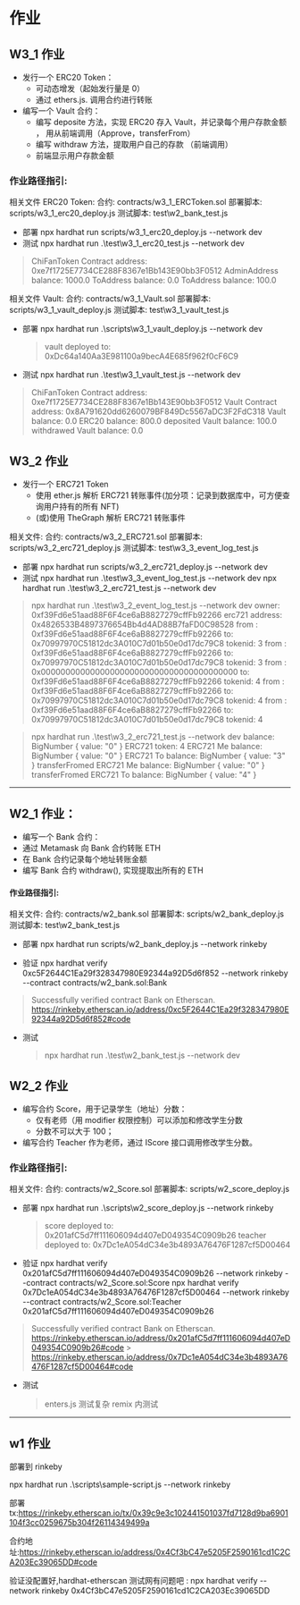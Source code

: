 # 作业

## W3_1 作业

- 发⾏⼀个 ERC20 Token：
  - 可动态增发（起始发⾏量是 0）
  - 通过 ethers.js. 调⽤合约进⾏转账
- 编写⼀个 Vault 合约：
  - 编写 deposite ⽅法，实现 ERC20 存⼊ Vault，并记录每个⽤户存款⾦额 ， ⽤从前端调⽤（Approve，transferFrom）
  - 编写 withdraw ⽅法，提取⽤户⾃⼰的存款 （前端调⽤）
  - 前端显示⽤户存款⾦额

### 作业路径指引:

相关文件 ERC20 Token:
合约: contracts/w3_1_ERCToken.sol
部署脚本: scripts/w3_1_erc20_deploy.js
测试脚本: test\w2_bank_test.js

- 部署
  npx hardhat run scripts/w3_1_erc20_deploy.js --network dev
- 测试
  npx hardhat run .\test\w3_1_erc20_test.js --network dev

> ChiFanToken Contract address: 0xe7f1725E7734CE288F8367e1Bb143E90bb3F0512
> AdminAddress balance: 1000.0
> ToAddress balance: 0.0
> ToAddress balance: 100.0

相关文件 Vault:
合约: contracts/w3_1_Vault.sol
部署脚本: scripts/w3_1_vault_deploy.js
测试脚本: test\w3_1_vault_test.js

- 部署
  npx hardhat run .\scripts\w3_1_vault_deploy.js --network dev
  > vault deployed to: 0xDc64a140Aa3E981100a9becA4E685f962f0cF6C9
- 测试
  npx hardhat run .\test\w3_1_vault_test.js --network dev

> ChiFanToken Contract address: 0xe7f1725E7734CE288F8367e1Bb143E90bb3F0512
> Vault Contract address: 0x8A791620dd6260079BF849Dc5567aDC3F2FdC318
> Vault balance: 0.0
> ERC20 balance: 800.0
> deposited Vault balance: 100.0
> withdrawed Vault balance: 0.0

## W3_2 作业

- 发行一个 ERC721 Token
  - 使用 ether.js 解析 ERC721 转账事件(加分项：记录到数据库中，可方便查询用户持有的所有 NFT)
  - (或)使用 TheGraph 解析 ERC721 转账事件

相关文件:
合约: contracts/w3_2_ERC721.sol
部署脚本: scripts/w3_2_erc721_deploy.js
测试脚本: test\w3_3_event_log_test.js

- 部署
  npx hardhat run scripts/w3_2_erc721_deploy.js --network dev
- 测试
  npx hardhat run .\test\w3_3_event_log_test.js --network dev
  npx hardhat run .\test\w3_2_erc721_test.js --network dev

> npx hardhat run .\test\w3_2_event_log_test.js --network dev
> owner: 0xf39Fd6e51aad88F6F4ce6aB8827279cffFb92266 erc721 address: 0x4826533B4897376654Bb4d4AD88B7faFD0C98528
> from : 0xf39Fd6e51aad88F6F4ce6aB8827279cffFb92266 to: 0x70997970C51812dc3A010C7d01b50e0d17dc79C8 tokenid: 3
> from : 0xf39Fd6e51aad88F6F4ce6aB8827279cffFb92266 to: 0x70997970C51812dc3A010C7d01b50e0d17dc79C8 tokenid: 3
> from : 0x0000000000000000000000000000000000000000 to: 0xf39Fd6e51aad88F6F4ce6aB8827279cffFb92266 tokenid: 4
> from : 0xf39Fd6e51aad88F6F4ce6aB8827279cffFb92266 to: 0x70997970C51812dc3A010C7d01b50e0d17dc79C8 tokenid: 4
> from : 0xf39Fd6e51aad88F6F4ce6aB8827279cffFb92266 to: 0x70997970C51812dc3A010C7d01b50e0d17dc79C8 tokenid: 4

> npx hardhat run .\test\w3_2_erc721_test.js --network dev
> balance: BigNumber { value: "0" }
> ERC721 token: 4
> ERC721 Me balance: BigNumber { value: "0" }
> ERC721 To balance: BigNumber { value: "3" }
> transferFromed ERC721 Me balance: BigNumber { value: "0" }
> transferFromed ERC721 To balance: BigNumber { value: "4" }

---

## W2_1 作业：

- 编写⼀个 Bank 合约：
- 通过 Metamask 向 Bank 合约转账 ETH
- 在 Bank 合约记录每个地址转账⾦额
- 编写 Bank 合约 withdraw(), 实现提取出所有的 ETH

#### 作业路径指引:

相关文件:
合约: contracts/w2_bank.sol
部署脚本: scripts/w2_bank_deploy.js
测试脚本: test\w2_bank_test.js

- 部署
  npx hardhat run scripts/w2_bank_deploy.js --network rinkeby

- 验证
  npx hardhat verify 0xc5F2644C1Ea29f328347980E92344a92D5d6f852 --network rinkeby --contract contracts/w2_bank.sol:Bank

> Successfully verified contract Bank on Etherscan.
> https://rinkeby.etherscan.io/address/0xc5F2644C1Ea29f328347980E92344a92D5d6f852#code

- 测试
  > npx hardhat run .\test\w2_bank_test.js --network dev

## W2_2 作业

- 编写合约 Score，⽤于记录学⽣（地址）分数：
  - 仅有⽼师（⽤ modifier 权限控制）可以添加和修改学⽣分数
  - 分数不可以⼤于 100；
- 编写合约 Teacher 作为⽼师，通过 IScore 接⼝调⽤修改学⽣分数。

### 作业路径指引:

相关文件:
合约: contracts/w2_Score.sol
部署脚本: scripts/w2_score_deploy.js

- 部署
  npx hardhat run .\scripts\w2_score_deploy.js --network rinkeby

  > score deployed to: 0x201afC5d7ff111606094d407eD049354C0909b26
  > teacher deployed to: 0x7Dc1eA054dC34e3b4893A76476F1287cf5D00464

- 验证
  npx hardhat verify 0x201afC5d7ff111606094d407eD049354C0909b26 --network rinkeby --contract contracts/w2_Score.sol:Score
  npx hardhat verify 0x7Dc1eA054dC34e3b4893A76476F1287cf5D00464 --network rinkeby --contract contracts/w2_Score.sol:Teacher 0x201afC5d7ff111606094d407eD049354C0909b26

> Successfully verified contract Bank on Etherscan.
> https://rinkeby.etherscan.io/address/0x201afC5d7ff111606094d407eD049354C0909b26#code > https://rinkeby.etherscan.io/address/0x7Dc1eA054dC34e3b4893A76476F1287cf5D00464#code

- 测试
  > enters.js 测试复杂 remix 内测试

---

## w1 作业

部署到 rinkeby

npx hardhat run .\scripts\sample-script.js --network rinkeby

部署 tx:https://rinkeby.etherscan.io/tx/0x39c9e3c102441501037fd7128d9ba6901104f3cc0259675b304f26114349499a

合约地址:https://rinkeby.etherscan.io/address/0x4Cf3bC47e5205F2590161cd1C2CA203Ec39065DD#code

验证没配置好,hardhat-etherscan 测试网有问题吧 : npx hardhat verify --network rinkeby 0x4Cf3bC47e5205F2590161cd1C2CA203Ec39065DD
